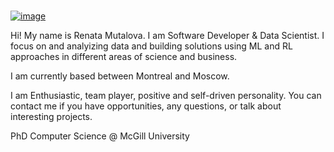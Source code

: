 ### 

[![image](https://img.shields.io/badge/LinkedIn-0077B5?style=for-the-badge&logo=linkedin&logoColor=white)](https://www.linkedin.com/in/renata-mutalova-b68317196/)

Hi! My name is Renata Mutalova. I am Software Developer & Data Scientist. I focus on and analyizing data and building solutions using ML and RL approaches in different areas of science and business. 

I am currently based between Montreal and Moscow.

I am Enthusiastic, team player, positive and self-driven personality. You can contact me if you have opportunities, any questions, or talk about interesting projects.

PhD Computer Science @ McGill University
